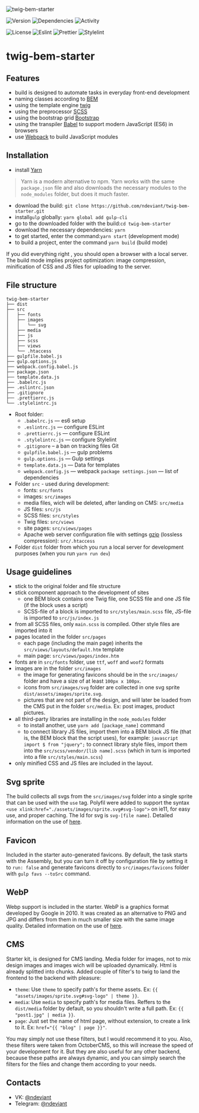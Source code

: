 ![twig-bem-starter](https://i.imgur.com/0AG0txq.png)

![Version](https://img.shields.io/github/package-json/v/ndeviant/twig-bem-starter?style=for-the-badge)
![Dependencies](https://img.shields.io/david/ndeviant/twig-bem-starter?style=for-the-badge)
![Activity](https://img.shields.io/github/last-commit/ndeviant/twig-bem-starter?style=for-the-badge)

![License](https://img.shields.io/github/license/ndeviant/twig-bem-starter?style=for-the-badge)
![Eslint](https://img.shields.io/github/package-json/dependency-version/ndeviant/twig-bem-starter/dev/eslint?style=for-the-badge)
![Prettier](https://img.shields.io/github/package-json/dependency-version/ndeviant/twig-bem-starter/dev/prettier?color=%232DD&style=for-the-badge)
![Stylelint](https://img.shields.io/github/package-json/dependency-version/ndeviant/twig-bem-starter/dev/stylelint?color=%23D2D&style=for-the-badge)


# twig-bem-starter

## Features

- build is designed to automate tasks in everyday front-end development
- naming classes according to [BEM](https://ru.bem.info/)
- using the template engine [twig](https://twig.symfony.com/)
- using the preprocessor [SCSS](https://sass-lang.com/)
- using the bootstrap grid [Bootstrap](https://getbootstrap.com/)
- using the transpiler [Babel](https://babeljs.io/) to support modern JavaScript (ES6) in browsers
- use [Webpack](https://webpack.js.org/) to build JavaScript modules

## Installation

- install [Yarn](https://yarnpkg.com/en/docs/install)

> Yarn is a modern alternative to npm. Yarn works with the same `package.json` file and also downloads the necessary modules to the `node_modules` folder, but does it much faster.

- download the build: `git clone https://github.com/ndeviant/twig-bem-starter.git`
- install`gulp` globally: `yarn global add gulp-cli`
- go to the downloaded folder with the build:`cd twig-bem-starter`
- download the necessary dependencies: `yarn`
- to get started, enter the command:`yarn start` (development mode)
- to build a project, enter the command `yarn build` (build mode)

If you did everything right , you should open a browser with a local server.
The build mode implies project optimization: image compression, minification of CSS and JS files for uploading to the server.

## File structure

```
twig-bem-starter
├── dist
├── src
│   ├── fonts
│   ├── images
│   │   └── svg
│   ├── media
│   ├── js
│   ├── scss
│   ├── views
│   └── .htaccess
├── gulpfile.babel.js
├── gulp.options.js
├── webpack.config.babel.js
├── package.json
├── template.data.js
├── .babelrc.js
├── .eslintrc.json
├── .gitignore
├── .prettierrc.js
└── .stylelintrc.js
```

- Root folder:
  - `.babelrc.js` — es6 setup
  - `.eslintrc.js` — configure ESLint
  - `.prettierrc.js` — configure ESLint
  - `.stylelintrc.js` — configure Stylelint
  - `.gitignore` – a ban on tracking files Git
  - `gulpfile.babel.js` — gulp problems
  - `gulp.options.js` — Gulp settings
  - `template.data.js` — Data for templates
  - `webpack.config.js` — webpack `package settings.json` — list of dependencies
- Folder `src` - used during development:
  - fonts: `src/fonts`
  - images: `src/images`
  - media files, wich will be deleted, after landing on CMS: `src/media`
  - JS files: `src/js`
  - SCSS files: `src/styles`
  - Twig files: `src/views`
  - site pages: `src/views/pages`
  - Apache web server configuration file with settings [gzip](https://habr.com/ru/post/221849/) (lossless compression): `src/.htaccess`
- Folder `dist` folder from which you run a local server for development purposes (when you run `yarn run dev`)

## Usage guidelines

- stick to the original folder and file structure
- stick component approach to the development of sites
  - one BEM block contains one Twig file, one SCSS file and one JS file (if the block uses a script)
  - SCSS-file of a block is imported to `src/styles/main.scss` file, JS-file is imported to `src/js/index.js`
- from all SCSS files, only `main.scss` is compiled. Other style files are imported into it
- pages located in the folder `src/pages`
  - each page (including the main page) inherits the `src/views/layouts/default.htm` template
  - main page: `src/views/pages/index.htm`
- fonts are in `src/fonts` folder, use `ttf`, `woff` and `woof2` formats
- images are in the folder `src/images`
  - the image for generating favicons should be in the `src/images/` folder and have a size of at least `100px x 100px`.
  - icons from `src/images/svg` folder are collected in one svg sprite `dist/assets/images/sprite.svg`.
  - pictures that are not part of the design, and will later be loaded from the CMS put in the folder `src/media`. Ex: post images, product pictures.
- all third-party libraries are installing in the `node_modules` folder
  - to install another, use `yarn add [package_name]` command
  - to connect library JS files, import them into a BEM block JS file (that is, the BEM block that the script uses), for example:
    `javascript import $ from "jquery";` to connect library style files, import them into the `src/scss/vendor/[lib name].scss` (which in turn is imported into a file `src/styles/main.scss`)
- only minified CSS and JS files are included in the layout.

## Svg sprite

The build collects all svgs from the `src/images/svg` folder into a single sprite that can be used with the `use` tag. Polyfil were added to support the syntax `<use xlink:href="./assets/images/sprite.svg#svg-logo">` on ie11, for easy use, and proper caching. The Id for svg is `svg-[file name]`. Detailed information on the use of [here](https://css-tricks.com/svg-sprites-use-better-icon-fonts/).

## Favicon

Included in the starter auto-generated favicons. By default, the task starts with the Assembly, but you can turn it off by configuration file by setting it to `run: false` and generate favicons directly to `src/images/favicons` folder with `gulp favs --toSrc` command.

## WebP 

Webp support is included in the starter. WebP is a graphics format developed by Google in 2010. It was created as an alternative to PNG and JPG and differs from them in much smaller size with the same image quality. Detailed information on the use of [here](https://vk.com/@vk_it-webp).

## CMS

Starter kit, is designed for CMS landing. Media folder for images, not to mix design images and images wich will be uploaded dynamically. Html is already splitted into chunks. Added couple of filter's to twig to land the frontend to the backend with pleasure:

- `theme`: Use `theme` to specify path's for theme assets. Ex: `{{ "assets/images/sprite.svg#svg-logo" | theme }}`.
- `media`: Use `media` to specify path's for media files. Reffers to the `dist/media` folder by default, so you shouldn't write a full path. Ex: `{{ "post1.jpg" | media }}`.
- `page`: Just set the name of html page, without extension, to create a link to it. Ex: `href="{{ "blog" | page }}"`.

You may simply not use these filters, but I would recommend it to you. Also, these filters were taken from OctoberCMS, so this will increase the speed of your development for it. But they are also useful for any other backend, because these paths are always dynamic, and you can simply search the filters for the files and change them according to your needs.

## Contacts

- VK: [@ndeviant](https://vk.com/ndeviant)
- Telegram: [@ndeviant](https://t-do.ru/ndeviant)
